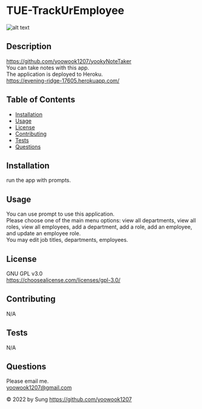 # TUE-TrackUrEmployee


  ![alt text](https://img.shields.io/static/v1?label=LICENSE&message=GNU_GPL_v3.0&color=green)

  ## Description
  
  https://github.com/yoowook1207/yookyNoteTaker<br />
  You can take notes with this app.<br />
  The application is deployed to Heroku. <br />
  https://evening-ridge-17605.herokuapp.com/

  ## Table of Contents
  * [Installation](#installation)
  * [Usage](#usage)
  * [License](#license)
  * [Contributing](#contributing)
  * [Tests](#tests)
  * [Questions](#questions)
  
  ## Installation

  run the app with prompts.<br />

  ## Usage
  You can use prompt to use this application.<br />
  Please choose one of the main menu options: view all departments, view all roles, view all employees, add a department, add a role, add an employee, and update an employee role.<br />
  You may edit job titles, departments, employees.<br />  
  
  ## License
  GNU GPL v3.0
  <br />https://choosealicense.com/licenses/gpl-3.0/
  

  ## Contributing

  N/A

  ## Tests

  N/A

  ## Questions

  Please email me.<br />
  yoowook1207@gmail.com
  

  &copy; 2022 by Sung https://github.com/yoowook1207